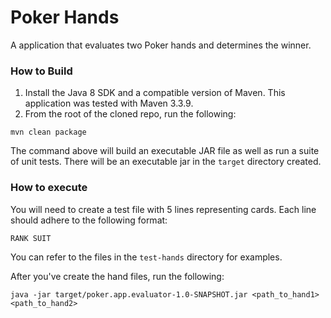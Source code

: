# Poker Hands
A application that evaluates two Poker hands and determines the winner.

### How to Build
1. Install the Java 8 SDK and a compatible version of Maven. This application
was tested with Maven 3.3.9.
2. From the root of the cloned repo, run the following:
<pre><code>mvn clean package</code></pre>

The command above will build an executable JAR file as well as run a suite of
unit tests. There will be an executable jar in the <code>target</code>
directory created.

### How to execute
You will need to create a test file with 5 lines representing cards. Each line
should adhere to the following format:

<pre><code>RANK SUIT</code></pre>

You can refer to the files in the <code>test-hands</code> directory for
examples.

After you've create the hand files, run the following:
<pre><code>java -jar target/poker.app.evaluator-1.0-SNAPSHOT.jar &lt;path_to_hand1&gt; &lt;path_to_hand2&gt;</code></pre>

